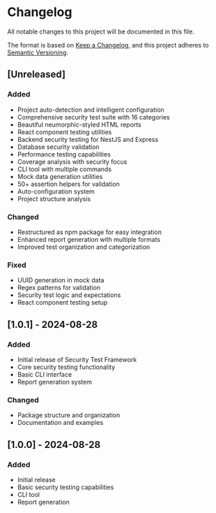 # Changelog

All notable changes to this project will be documented in this file.

The format is based on [Keep a Changelog](https://keepachangelog.com/en/1.0.0/),
and this project adheres to [Semantic Versioning](https://semver.org/spec/v2.0.0.html).

## [Unreleased]

### Added
- Project auto-detection and intelligent configuration
- Comprehensive security test suite with 16 categories
- Beautiful neumorphic-styled HTML reports
- React component testing utilities
- Backend security testing for NestJS and Express
- Database security validation
- Performance testing capabilities
- Coverage analysis with security focus
- CLI tool with multiple commands
- Mock data generation utilities
- 50+ assertion helpers for validation
- Auto-configuration system
- Project structure analysis

### Changed
- Restructured as npm package for easy integration
- Enhanced report generation with multiple formats
- Improved test organization and categorization

### Fixed
- UUID generation in mock data
- Regex patterns for validation
- Security test logic and expectations
- React component testing setup

## [1.0.1] - 2024-08-28

### Added
- Initial release of Security Test Framework
- Core security testing functionality
- Basic CLI interface
- Report generation system

### Changed
- Package structure and organization
- Documentation and examples

## [1.0.0] - 2024-08-28

### Added
- Initial release
- Basic security testing capabilities
- CLI tool
- Report generation
